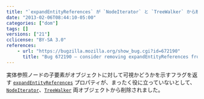```yaml
---
title: "`expandEntityReferences` が `NodeIterator` と `TreeWalker` から削除されました"
date: "2013-02-06T08:44:10-05:00"
categories: ["dom"]
tags: []
versions: ["21"]
cclicense: "BY-SA 3.0"
references:
    - url: "https://bugzilla.mozilla.org/show_bug.cgi?id=672190"
      title: "Bug 672190 – consider removing expandEntityReferences from NodeIterator and TreeWalker"
---
```

実体参照ノードの子要素がオブジェクトに対して可視かどうかを示すフラグを返す [`expandEntityReferences`](https://developer.mozilla.org/ja/docs/Web/API/NodeIterator.expandEntityReferences) プロパティが、まったく役に立っていないとして、[`NodeIterator`](https://developer.mozilla.org/ja/docs/Web/API/NodeIterator)、[`TreeWalker`](https://developer.mozilla.org/ja/docs/Web/API/TreeWalker) 両オブジェクトから削除されました。
